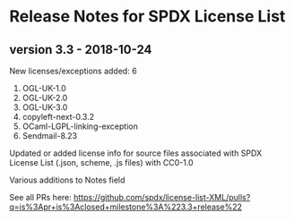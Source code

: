 # Release Notes for SPDX License List

## version 3.3 - 2018-10-24

New licenses/exceptions added: 6
1. OGL-UK-1.0
1. OGL-UK-2.0
1. OGL-UK-3.0
1. copyleft-next-0.3.2
1. OCaml-LGPL-linking-exception
1. Sendmail-8.23

Updated or added license info for source files associated with SPDX License List (.json, scheme, .js files) with CC0-1.0

Various additions to Notes field

See all PRs here: https://github.com/spdx/license-list-XML/pulls?q=is%3Apr+is%3Aclosed+milestone%3A%223.3+release%22
